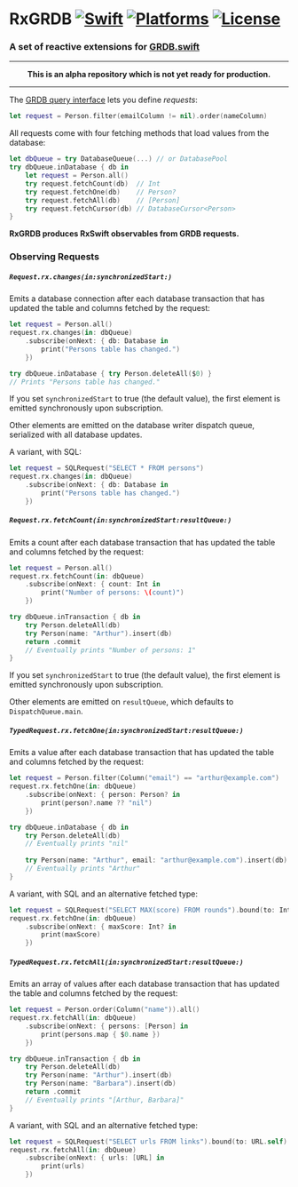 RxGRDB [![Swift](https://img.shields.io/badge/swift-3-orange.svg?style=flat)](https://developer.apple.com/swift/) [![Platforms](https://img.shields.io/cocoapods/p/RxGRDB.svg)](https://developer.apple.com/swift/) [![License](https://img.shields.io/github/license/groue/RxGRDB.svg?maxAge=2592000)](/LICENSE)
======

### A set of reactive extensions for [GRDB.swift](http://github.com/groue/GRDB.swift)

----

<p align="center">
<strong>This is an alpha repository which is not yet ready for production.</strong>
</p>

----


The [GRDB query interface](https://github.com/groue/GRDB.swift#the-query-interface) lets you define *requests*:

```swift
let request = Person.filter(emailColumn != nil).order(nameColumn)
```

All requests come with four fetching methods that load values from the database:

```swift
let dbQueue = try DatabaseQueue(...) // or DatabasePool
try dbQueue.inDatabase { db in
    let request = Person.all()
    try request.fetchCount(db)  // Int
    try request.fetchOne(db)    // Person?
    try request.fetchAll(db)    // [Person]
    try request.fetchCursor(db) // DatabaseCursor<Person>
}
```

**RxGRDB produces RxSwift observables from GRDB requests.**


### Observing Requests

##### `Request.rx.changes(in:synchronizedStart:)`

Emits a database connection after each database transaction that has updated the table and columns fetched by the request:

```swift
let request = Person.all()
request.rx.changes(in: dbQueue)
    .subscribe(onNext: { db: Database in
        print("Persons table has changed.")
    })

try dbQueue.inDatabase { try Person.deleteAll($0) }
// Prints "Persons table has changed."
```

If you set `synchronizedStart` to true (the default value), the first element is emitted synchronously upon subscription.

Other elements are emitted on the database writer dispatch queue, serialized with all database updates.

A variant, with SQL:

```swift
let request = SQLRequest("SELECT * FROM persons")
request.rx.changes(in: dbQueue)
    .subscribe(onNext: { db: Database in
        print("Persons table has changed.")
    })
```


##### `Request.rx.fetchCount(in:synchronizedStart:resultQueue:)`

Emits a count after each database transaction that has updated the table and columns fetched by the request:

```swift
let request = Person.all()
request.rx.fetchCount(in: dbQueue)
    .subscribe(onNext: { count: Int in
        print("Number of persons: \(count)")
    })

try dbQueue.inTransaction { db in
    try Person.deleteAll(db)
    try Person(name: "Arthur").insert(db)
    return .commit
    // Eventually prints "Number of persons: 1"
}
```

If you set `synchronizedStart` to true (the default value), the first element is emitted synchronously upon subscription.

Other elements are emitted on `resultQueue`, which defaults to `DispatchQueue.main`.


##### `TypedRequest.rx.fetchOne(in:synchronizedStart:resultQueue:)`

Emits a value after each database transaction that has updated the table and columns fetched by the request:

```swift
let request = Person.filter(Column("email") == "arthur@example.com")
request.rx.fetchOne(in: dbQueue)
    .subscribe(onNext: { person: Person? in
        print(person?.name ?? "nil")
    })

try dbQueue.inDatabase { db in
    try Person.deleteAll(db)
    // Eventually prints "nil"
    
    try Person(name: "Arthur", email: "arthur@example.com").insert(db)
    // Eventually prints "Arthur"
}
```

A variant, with SQL and an alternative fetched type:

```swift
let request = SQLRequest("SELECT MAX(score) FROM rounds").bound(to: Int.self)
request.rx.fetchOne(in: dbQueue)
    .subscribe(onNext: { maxScore: Int? in
        print(maxScore)
    })
```


##### `TypedRequest.rx.fetchAll(in:synchronizedStart:resultQueue:)`

Emits an array of values after each database transaction that has updated the table and columns fetched by the request:

```swift
let request = Person.order(Column("name")).all()
request.rx.fetchAll(in: dbQueue)
    .subscribe(onNext: { persons: [Person] in
        print(persons.map { $0.name })
    })

try dbQueue.inTransaction { db in
    try Person.deleteAll(db)
    try Person(name: "Arthur").insert(db)
    try Person(name: "Barbara").insert(db)
    return .commit
    // Eventually prints "[Arthur, Barbara]"
}
```

A variant, with SQL and an alternative fetched type:

```swift
let request = SQLRequest("SELECT urls FROM links").bound(to: URL.self)
request.rx.fetchAll(in: dbQueue)
    .subscribe(onNext: { urls: [URL] in
        print(urls)
    })
```

